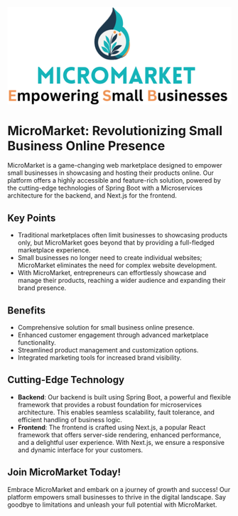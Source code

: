 <div style="text-align: center;">
  <img src="micromarket.png" alt="MicroMarket Logo">
</div>

# MicroMarket: Revolutionizing Small Business Online Presence

MicroMarket is a game-changing web marketplace designed to empower small businesses in showcasing and hosting their products online. Our platform offers a highly accessible and feature-rich solution, powered by the cutting-edge technologies of Spring Boot with a Microservices architecture for the backend, and Next.js for the frontend.

## Key Points

- Traditional marketplaces often limit businesses to showcasing products only, but MicroMarket goes beyond that by providing a full-fledged marketplace experience.
- Small businesses no longer need to create individual websites; MicroMarket eliminates the need for complex website development.
- With MicroMarket, entrepreneurs can effortlessly showcase and manage their products, reaching a wider audience and expanding their brand presence.

## Benefits

- Comprehensive solution for small business online presence.
- Enhanced customer engagement through advanced marketplace functionality.
- Streamlined product management and customization options.
- Integrated marketing tools for increased brand visibility.

## Cutting-Edge Technology

- **Backend**: Our backend is built using Spring Boot, a powerful and flexible framework that provides a robust foundation for microservices architecture. This enables seamless scalability, fault tolerance, and efficient handling of business logic.
- **Frontend**: The frontend is crafted using Next.js, a popular React framework that offers server-side rendering, enhanced performance, and a delightful user experience. With Next.js, we ensure a responsive and dynamic interface for your customers.

## Join MicroMarket Today!

Embrace MicroMarket and embark on a journey of growth and success! Our platform empowers small businesses to thrive in the digital landscape. Say goodbye to limitations and unleash your full potential with MicroMarket.
